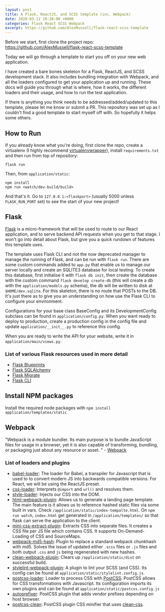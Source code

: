 ```yaml
---
layout: post
title: A Flask, ReactJS, and SCSS template (inc. Webpack)
date: 2020-03-12 19:30:00 +0000
categories: Flask React SCSS Webpack
excerpt: https://github.com/AlexMussell/flask-react-scss-template
---
```


Before we start, first clone the project repo: https://github.com/AlexMussell/flask-react-scss-template

Today we will go through a template to start you off on your new web application.

I have created a bare bones skeleton for a Flask, ReactJS, and SCSS development stack. It also includes bundling integration with Webpack, and all the loaders configured to get your application up and running. These docs will guide you through what is where, how it works, the different loaders and their usage, and how to run the test application.

If there is anything you think needs to be addressed/added/updated to this template, please let me know or submit a PR. This repository was set up as I couldn't find a good template to start myself off with. So hopefully it helps some others.

## How to Run
If you already know what you're doing, first clone the repo, create a virtualenv (I highly recommend [virtualenvwrapper](https://virtualenvwrapper.readthedocs.io/en/latest/)), install `requirements.txt` and then run from top of repository:

```
flask run
```
Then, from `application/static`:

```
npm install
npm run <watch/dev-build/build>
```

And that's it. Go to `127.0.0.1:<flaskport>` (usually 5000 unless `FLASK_RUN_PORT` set) to see the start of your new project!


## Flask
[Flask](https://flask.palletsprojects.com/en/1.1.x/quickstart/) is a micro-framework that will be used to route to our React application, and to serve backend API requests when you get to that stage. I won't go into detail about Flask, but give you a quick rundown of features this template uses.

The template uses Flask CLI and not the now deprecated manager to manage the running of Flask, and can be run with `flask run`. There are some custom commands added to `app.py` that enable us to manage our server locally and create an SQLITE3 database for local testing. To create this database, first initialise it with `flask db init`, then create the database with the custom command `flask develop create-db` (this will create a db with the `application/models.py` schema), the db will be written to disk at `$HOME/dev.sqlite`. For this skeleton, there is no route that POSTs to the DB. It's just there as to give you an understanding on how use the Flask CLI to configure your environment.

Configurations for your base class BaseConfig and its DevelopmentConfig subclass can be found in `application/config.py`. When you want ready to deploy to production, create a production config in the config file and update `application/__init__.py` to reference this config.

When you are ready to write the API for your website, write it in `application/main/views.py`.

### List of various Flask resources used in more detail

* [Flask Blueprints](https://flask.palletsprojects.com/en/1.0.x/blueprints/)
* [Flask SQLAlchemy](https://flask-sqlalchemy.palletsprojects.com/en/2.x/)
* [Flask Migrate](https://flask-migrate.readthedocs.io/en/latest/)
* [Flask CLI](https://flask.palletsprojects.com/en/1.1.x/cli/)


## Install NPM packages
Install the required node packages with `npm install application/templates/static`

## Webpack
"Webpack is a module bundler. Its main purpose is to bundle JavaScript files for usage in a browser, yet it is also capable of transforming, bundling, or packaging just about any resource or asset. " - [Webpack](https://github.com/webpack/webpack)

### List of loaders and plugins
* [babel-loader](https://babeljs.io/): The loader for Babel, a transpiler for Javascript that is used to to convert modern JS into backwards compatible versions. For React, we will be using the ReactJS preset.
* [css-loader](https://github.com/webpack-contrib/css-loader): Interprets `@import` and `url()` and resolves them.
* [style-loader](https://github.com/webpack-contrib/style-loader): Injects our CSS into the DOM.
* [html-webpack-plugin](https://github.com/jantimon/html-webpack-plugin): Allows us to generate a landing page template. The main feature is it allows us to reference hashed static files via some built in vars. Check `/application/static/index-tempalte.html`. On `npm run watch`, `index.html` get generated in `/application/templates/` so that flask can serve the application to the client.
* [mini-css-extract-plugin](https://webpack.js.org/plugins/mini-css-extract-plugin): Extracts CSS into separate files. It creates a CSS file per JS file which contains CSS. It supports On-Demand-Loading of CSS and SourceMaps.
* [webpack-md5-hash](https://www.npmjs.com/package/webpack-md5-hash): Plugin to replace a standard webpack chunkhash with md5. Solves the issue of updated either `.scss` files or `.js` files and both output `.css` and `js` being regenerated with new hashes.
* [clean-webpack-plugin](https://github.com/johnagan/clean-webpack-plugin): Clears up `/application/static/dist` on successful build.
* [stylelint-webpack-plugin](https://github.com/webpack-contrib/stylelint-webpack-plugin): A plugin to lint your SCSS (and CSS). Its config can be found at `application/static/stylelint.config.js`.
* [postcss-loader](https://github.com/postcss/postcss-loader): Loader to process CSS with [PostCSS](https://postcss.org/). PostCSS allows for CSS transformations with Javascript. Its configuration imports its own plugins and can be found at `application/static/postcss.config.js`
* [autoprefixer](https://github.com/postcss/autoprefixer): PostCSS plugin that adds vendor prefixes depending on host browser.
* [postcss-clean](https://www.npmjs.com/package/postcss-clean): PostCSS plugin CSS minifier that uses [clean-css](https://github.com/jakubpawlowicz/clean-css).

